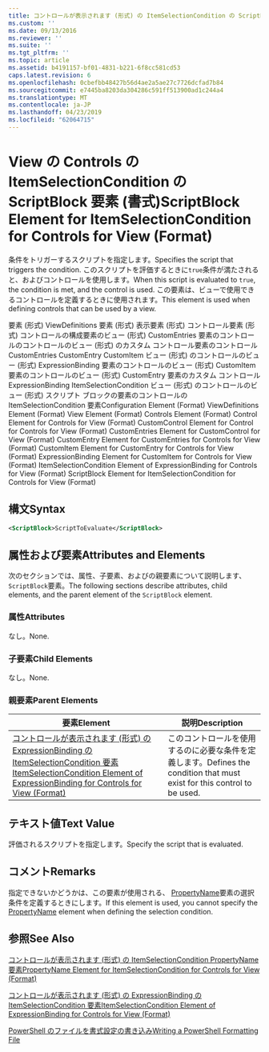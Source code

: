 ```yaml
---
title: コントロールが表示されます (形式) の ItemSelectionCondition の ScriptBlock 要素 |Microsoft Docs
ms.custom: ''
ms.date: 09/13/2016
ms.reviewer: ''
ms.suite: ''
ms.tgt_pltfrm: ''
ms.topic: article
ms.assetid: b4191157-bf01-4831-b221-6f8cc581cd53
caps.latest.revision: 6
ms.openlocfilehash: 0cbefbb48427b56d4ae2a5ae27c7726dcfad7b84
ms.sourcegitcommit: e7445ba8203da304286c591ff513900ad1c244a4
ms.translationtype: MT
ms.contentlocale: ja-JP
ms.lasthandoff: 04/23/2019
ms.locfileid: "62064715"
---
```

# <a name="scriptblock-element-for-itemselectioncondition-for-controls-for-view-format"></a><span data-ttu-id="ba776-102">View の Controls の ItemSelectionCondition の ScriptBlock 要素 (書式)</span><span class="sxs-lookup"><span data-stu-id="ba776-102">ScriptBlock Element for ItemSelectionCondition for Controls for View (Format)</span></span>

<span data-ttu-id="ba776-103">条件をトリガーするスクリプトを指定します。</span><span class="sxs-lookup"><span data-stu-id="ba776-103">Specifies the script that triggers the condition.</span></span> <span data-ttu-id="ba776-104">このスクリプトを評価するときに`true`条件が満たされると、およびコントロールを使用します。</span><span class="sxs-lookup"><span data-stu-id="ba776-104">When this script is evaluated to `true`, the condition is met, and the control is used.</span></span> <span data-ttu-id="ba776-105">この要素は、ビューで使用できるコントロールを定義するときに使用されます。</span><span class="sxs-lookup"><span data-stu-id="ba776-105">This element is used when defining controls that can be used by a view.</span></span>

<span data-ttu-id="ba776-106">要素 (形式) ViewDefinitions 要素 (形式) 表示要素 (形式) コントロール要素 (形式) コントロールの構成要素のビュー (形式) CustomEntries 要素のコントロールのコントロールのビュー (形式) のカスタム コントロール要素のコントロールCustomEntries CustomEntry CustomItem ビュー (形式) のコントロールのビュー (形式) ExpressionBinding 要素のコントロールのビュー (形式) CustomItem 要素のコントロールのビュー (形式) CustomEntry 要素のカスタム コントロールExpressionBinding ItemSelectionCondition ビュー (形式) のコントロールのビュー (形式) スクリプト ブロックの要素のコントロールの ItemSelectionCondition 要素</span><span class="sxs-lookup"><span data-stu-id="ba776-106">Configuration Element (Format) ViewDefinitions Element (Format) View Element (Format) Controls Element (Format) Control Element for Controls for View (Format) CustomControl Element for Control for Controls for View (Format) CustomEntries Element for CustomControl for View (Format) CustomEntry Element for CustomEntries for Controls for View (Format) CustomItem Element for CustomEntry for Controls for View (Format) ExpressionBinding Element for CustomItem for Controls for View (Format) ItemSelectionCondition Element of ExpressionBinding for Controls for View (Format) ScriptBlock Element for ItemSelectionCondition for Controls for View (Format)</span></span>

## <a name="syntax"></a><span data-ttu-id="ba776-107">構文</span><span class="sxs-lookup"><span data-stu-id="ba776-107">Syntax</span></span>

```xml
<ScriptBlock>ScriptToEvaluate</ScriptBlock>
```

## <a name="attributes-and-elements"></a><span data-ttu-id="ba776-108">属性および要素</span><span class="sxs-lookup"><span data-stu-id="ba776-108">Attributes and Elements</span></span>

<span data-ttu-id="ba776-109">次のセクションでは、属性、子要素、およびの親要素について説明します、`ScriptBlock`要素。</span><span class="sxs-lookup"><span data-stu-id="ba776-109">The following sections describe attributes, child elements, and the parent element of the `ScriptBlock` element.</span></span>

### <a name="attributes"></a><span data-ttu-id="ba776-110">属性</span><span class="sxs-lookup"><span data-stu-id="ba776-110">Attributes</span></span>

<span data-ttu-id="ba776-111">なし。</span><span class="sxs-lookup"><span data-stu-id="ba776-111">None.</span></span>

### <a name="child-elements"></a><span data-ttu-id="ba776-112">子要素</span><span class="sxs-lookup"><span data-stu-id="ba776-112">Child Elements</span></span>

<span data-ttu-id="ba776-113">なし。</span><span class="sxs-lookup"><span data-stu-id="ba776-113">None.</span></span>

### <a name="parent-elements"></a><span data-ttu-id="ba776-114">親要素</span><span class="sxs-lookup"><span data-stu-id="ba776-114">Parent Elements</span></span>

|<span data-ttu-id="ba776-115">要素</span><span class="sxs-lookup"><span data-stu-id="ba776-115">Element</span></span>|<span data-ttu-id="ba776-116">説明</span><span class="sxs-lookup"><span data-stu-id="ba776-116">Description</span></span>|
|-------------|-----------------|
|[<span data-ttu-id="ba776-117">コントロールが表示されます (形式) の ExpressionBinding の ItemSelectionCondition 要素</span><span class="sxs-lookup"><span data-stu-id="ba776-117">ItemSelectionCondition Element of ExpressionBinding for Controls for View (Format)</span></span>](./itemselectioncondition-element-for-expressionbinding-for-controls-for-view-format.md)|<span data-ttu-id="ba776-118">このコントロールを使用するのに必要な条件を定義します。</span><span class="sxs-lookup"><span data-stu-id="ba776-118">Defines the condition that must exist for this control to be used.</span></span>|

## <a name="text-value"></a><span data-ttu-id="ba776-119">テキスト値</span><span class="sxs-lookup"><span data-stu-id="ba776-119">Text Value</span></span>

<span data-ttu-id="ba776-120">評価されるスクリプトを指定します。</span><span class="sxs-lookup"><span data-stu-id="ba776-120">Specify the script that is evaluated.</span></span>

## <a name="remarks"></a><span data-ttu-id="ba776-121">コメント</span><span class="sxs-lookup"><span data-stu-id="ba776-121">Remarks</span></span>

<span data-ttu-id="ba776-122">指定できないかどうかは、この要素が使用される、 [PropertyName](./propertyname-element-for-itemselectioncondition-for-controls-for-view-format.md)要素の選択条件を定義するときにします。</span><span class="sxs-lookup"><span data-stu-id="ba776-122">If this element is used, you cannot specify the [PropertyName](./propertyname-element-for-itemselectioncondition-for-controls-for-view-format.md) element when defining the selection condition.</span></span>

## <a name="see-also"></a><span data-ttu-id="ba776-123">参照</span><span class="sxs-lookup"><span data-stu-id="ba776-123">See Also</span></span>

[<span data-ttu-id="ba776-124">コントロールが表示されます (形式) の ItemSelectionCondition PropertyName 要素</span><span class="sxs-lookup"><span data-stu-id="ba776-124">PropertyName Element for ItemSelectionCondition for Controls for View (Format)</span></span>](./propertyname-element-for-itemselectioncondition-for-controls-for-view-format.md)

[<span data-ttu-id="ba776-125">コントロールが表示されます (形式) の ExpressionBinding の ItemSelectionCondition 要素</span><span class="sxs-lookup"><span data-stu-id="ba776-125">ItemSelectionCondition Element of ExpressionBinding for Controls for View (Format)</span></span>](./itemselectioncondition-element-for-expressionbinding-for-controls-for-view-format.md)

[<span data-ttu-id="ba776-126">PowerShell のファイルを書式設定の書き込み</span><span class="sxs-lookup"><span data-stu-id="ba776-126">Writing a PowerShell Formatting File</span></span>](./writing-a-powershell-formatting-file.md)
